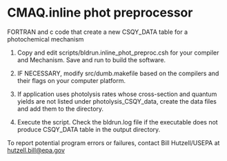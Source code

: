 # CMAQ.inline phot preprocessor
FORTRAN and c code that create a new CSQY_DATA table for a photochemical mechanism

1) Copy and edit scripts/bldrun.inline_phot_preproc.csh for your compiler and Mechanism. Save and run to build the software.

2) IF NECESSARY, modify src/dumb.makefile based on the compilers and their flags on your computer platform.

3) If application uses photolysis rates whose cross-section and quantum yields are not listed under photolysis_CSQY_data, create the data files and add them to the directory.
 
4) Execute the script. Check the bldrun.log file if the executable does not produce CSQY_DATA table in the output directory.  

To report potential program errors or failures, contact Bill Hutzell/USEPA at hutzell.bill@epa.gov

